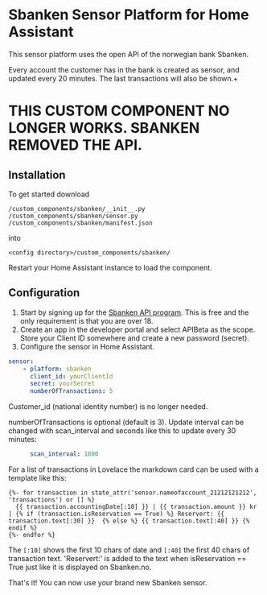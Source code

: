 # Sbanken Sensor Platform for Home Assistant

This sensor platform uses the open API of the norwegian bank Sbanken. 

Every account the customer has in the bank is created as sensor, and updated every 20 minutes. The last transactions will also be shown.+

# THIS CUSTOM COMPONENT NO LONGER WORKS. SBANKEN REMOVED THE API.

## Installation

To get started download
```
/custom_components/sbanken/__init__.py
/custom_components/sbanken/sensor.py
/custom_components/sbanken/manifest.json
```
into
```
<config directory>/custom_components/sbanken/
```

Restart your Home Assistant instance to load the component.

## Configuration

1. Start by signing up for the [Sbanken API program](https://sbanken.no/bruke/utviklerportalen/). This is free and the only requirement is that you are over 18.
2. Create an app in the developer portal and select APIBeta as the scope. Store your Client ID somewhere and create a new password (secret).
3. Configure the sensor in Home Assistant.

```yaml
sensor:
    - platform: sbanken
      client_id: yourClientId
      secret: yourSecret
      numberOfTransactions: 5
```

Customer_id (national identity number) is no longer needed.

numberOfTransactions is optional (default is 3).
Update interval can be changed with scan_interval and seconds like this to update every 30 minutes:
```yaml
      scan_interval: 1800
```

For a list of transactions in Lovelace the markdown card can be used with a template like this:
```
{%- for transaction in state_attr('sensor.nameofaccount_21212121212', 'transactions') or [] %}
  {{ transaction.accountingDate[:10] }} | {{ transaction.amount }} kr | {% if (transaction.isReservation == True) %} Reservert: {{ transaction.text[:30] }}  {% else %} {{ transaction.text[:40] }} {% endif %} 
{%- endfor %}
```
The ```[:10]``` shows the first 10 chars of date and ```[:40]``` the first 40 chars of transaction text. 'Reservert:' is added to the text when isReservation == True just like it is displayed on Sbanken.no.


That's it! You can now use your brand new Sbanken sensor.

